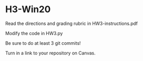 # H3-Win20

Read the directions and grading rubric in HW3-instructions.pdf

Modify the code in HW3.py

Be sure to do at least 3 git commits!

Turn in a link to your repository on Canvas.
